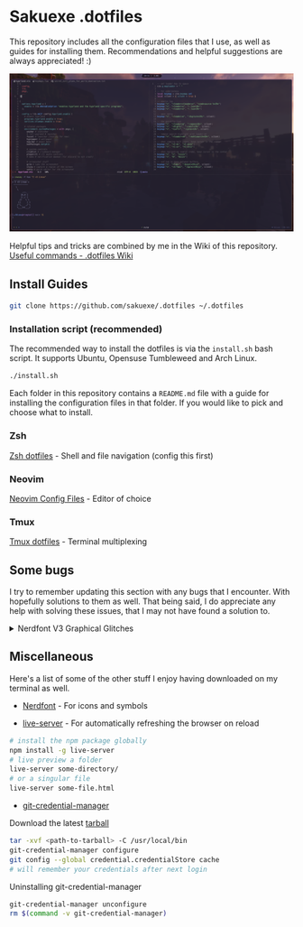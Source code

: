 # **Sakuexe .dotfiles**

This repository includes all the configuration files that I use, as well as
guides for installing them. Recommendations and helpful suggestions are
always appreciated! :)

![Terminal with my development environment](./static/dotfiles_preview_2025.png) 

Helpful tips and tricks are combined by me in the Wiki of this repository.
[Useful commands - .dotfiles Wiki](https://github.com/sakuexe/.dotfiles/wiki/Useful-commands)

## Install Guides

```bash
git clone https://github.com/sakuexe/.dotfiles ~/.dotfiles
```

### Installation script (recommended)

The recommended way to install the dotfiles is via the `install.sh` bash script.
It supports Ubuntu, Opensuse Tumbleweed and Arch Linux.

```bash
./install.sh
```

Each folder in this repository contains a `README.md` file with a guide for
installing the configuration files in that folder. If you would like to pick and
choose what to install.

### Zsh

[Zsh dotfiles](./zsh/) - Shell and file navigation (config this first)

### Neovim

[Neovim Config Files](./nvim/) - Editor of choice

### Tmux

[Tmux dotfiles](./tmux/) - Terminal multiplexing

## Some bugs

I try to remember updating this section with any bugs that I encounter.
With hopefully solutions to them as well. That being said, I do appreciate
any help with solving these issues, that I may not have found a solution to.

<details>
    <summary>Nerdfont V3 Graphical Glitches</summary>

    On some instances of WSL2, the nerdfonts are not rendered properly. This creates
    graphical glitches in the terminal. Microsoft has already fixed most of this issue,
    but if you are still experiencing some, make sure you update your terminal to the
    newest version. I use the Windows Terminal. The preview version is a good thing
    to try in a situation where you are experiencing graphical glitches.

</details>

## Miscellaneous

Here's a list of some of the other stuff I enjoy having downloaded on my terminal as well.

- [Nerdfont](https://www.nerdfonts.com/) - For icons and symbols

- [live-server](https://www.chiarulli.me/Neovim/20-live-server/) - For automatically refreshing
  the browser on reload

```bash
# install the npm package globally
npm install -g live-server
# live preview a folder
live-server some-directory/
# or a singular file
live-server some-file.html
```

- [git-credential-manager](https://github.com/git-ecosystem/git-credential-manager/blob/release/docs/install.md#tarball)

Download the latest [tarball](https://github.com/git-ecosystem/git-credential-manager/releases/latest)

```bash
tar -xvf <path-to-tarball> -C /usr/local/bin
git-credential-manager configure
git config --global credential.credentialStore cache
# will remember your credentials after next login
```

Uninstalling git-credential-manager

```bash
git-credential-manager unconfigure
rm $(command -v git-credential-manager)
```
